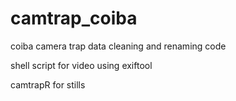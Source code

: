 # camtrap_coiba
coiba camera trap data cleaning and renaming code

shell script for video using exiftool

camtrapR for stills



